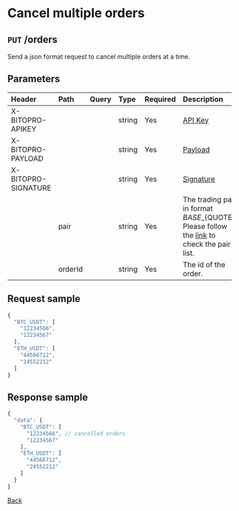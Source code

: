 # Cancel multiple orders

## `PUT` /orders

Send a json format request to cancel multiple orders at a time.

## Parameters

| Header | Path | Query | Type | Required | Description | Default | Range | Example |
| :--- | :--- | :--- | :--- | :--- | :--- | :--- | :--- | :--- |
| X-BITOPRO-APIKEY |  |  | string | Yes | [API Key](../../../v2-1/rest/authentication.md#api-key) |  |  |  |
| X-BITOPRO-PAYLOAD |  |  | string | Yes | [Payload](../../../v2-1/rest/authentication.md#payload) |  |  |  |
| X-BITOPRO-SIGNATURE |  |  | string | Yes | [Signature](../../../v2-1/rest/authentication.md#signature) |  |  |  |
|  | pair |  | string | Yes | The trading pair in format ${BASE}\_${QUOTE}, Please follow the [link](https://www.bitopro.com/fees) to check the pair list. |  |  | bito\_eth |
|  | orderId |  | string | Yes | The id of the order. |  |  | 2959906694 |

## Request sample

```javascript
{
  "BTC_USDT": [
    "12234566",
    "12234567"
  ],
  "ETH_USDT": [
    "44566712",
    "24552212"
  ]
}
```

## Response sample

```javascript
{
  "data": {
    "BTC_USDT": [
      "12234566", // cancelled orders
      "12234567"
    ],
    "ETH_USDT": [
      "44566712",
      "24552212"
    ]
  }
}
```

[Back](../rest.md)

